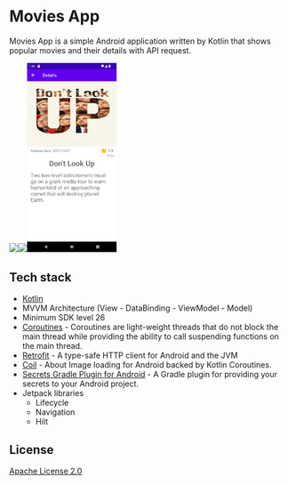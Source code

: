 # Movies App

Movies App is a simple Android application written by Kotlin that shows popular movies and their details with API request.

<img src="/previews/screenshot1.png" width="32%"/><img src="/previews/screenshot2.png" width="32%"/><img src="/previews/screenshot3.png" width="32%"/>

## Tech stack

- [Kotlin](https://github.com/JetBrains/kotlin)
- MVVM Architecture (View - DataBinding - ViewModel - Model)
- Minimum SDK level 26
- [Coroutines](https://github.com/Kotlin/kotlinx.coroutines) - Coroutines are light-weight threads that do not block the main thread while providing the ability to call suspending functions on the main thread.
- [Retrofit](https://github.com/square/retrofit) - A type-safe HTTP client for Android and the JVM
- [Coil](https://github.com/coil-kt/coil) - About Image loading for Android backed by Kotlin Coroutines.
- [Secrets Gradle Plugin for Android](https://github.com/google/secrets-gradle-plugin) - A Gradle plugin for providing your secrets to your Android project.
- Jetpack libraries
    - Lifecycle 
    - Navigation
    - Hilt

## License

[Apache License 2.0](https://choosealicense.com/licenses/apache-2.0/)
